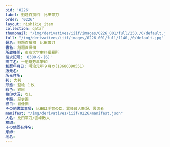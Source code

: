 ```yaml
---
pid: '0226'
label: 魁題百撰相　比田帯刀
order: '0226'
layout: nishikie_item
collection: qatar
thumbnail: "/img/derivatives/iiif/images/0226_001/full/250,/0/default.jpg"
full: "/img/derivatives/iiif/images/0226_001/full/1140,/0/default.jpg"
題名: 魁題百撰相　比田帯刀
書名: 魁題百撰相
所蔵機関: 東京大学史料編纂所
請求記号: '0380-9-(6)'
画工名: 一魁斎芳年筆印
和暦年月日: 明治元年９月カ(18680090551)
版元名: 
版元住所: 
判: 大判
形態: 竪絵 １枚
彩色: 錦絵
検印状況: なし
主題: 歴史画
細目: 肖像画
その他書誌事項: 比田は明智の臣、雲峰散人筆記、裏切者
manifest: "/img/derivatives/iiif/0226/manifest.json"
人名: 比田帯刀/雲峰散人
検印: 
その他固有件名: 
彫師: 
地名: 
---
```

